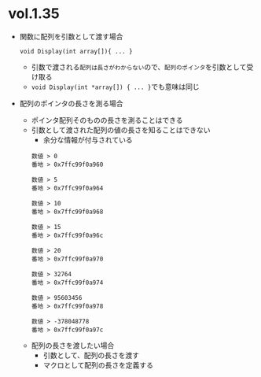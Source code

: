 # vol.1.35

- 関数に配列を引数として渡す場合
  ```
  void Display(int array[]){ ... }
  ```

  - 引数で渡される`配列は長さがわからない`ので、`配列のポインタ`を引数として受け取る
  - `void Display(int *array[]) { ... }`でも意味は同じ

- 配列のポインタの長さを測る場合
  - ポインタ配列そのものの長さを測ることはできる
  - 引数として渡された配列の値の長さを知ることはできない
    - 余分な情報が付与されている
    ```
    数値 > 0
    番地 > 0x7ffc99f0a960

    数値 > 5
    番地 > 0x7ffc99f0a964

    数値 > 10
    番地 > 0x7ffc99f0a968

    数値 > 15
    番地 > 0x7ffc99f0a96c

    数値 > 20
    番地 > 0x7ffc99f0a970

    数値 > 32764
    番地 > 0x7ffc99f0a974

    数値 > 95603456
    番地 > 0x7ffc99f0a978

    数値 > -378048778
    番地 > 0x7ffc99f0a97c
    ```
  - 配列の長さを渡したい場合
    - 引数として、配列の長さを渡す
    - マクロとして配列の長さを定義する